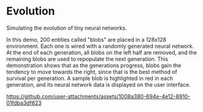 # Evolution

Simulating the evolution of tiny neural networks.

In this demo, 200 entities called "blobs" are placed in a 128x128 environment. Each one is wired with a randomly generated neural network. At the end of each generation, all blobs on the left half are removed, and the remaining blobs are used to repopulate the next generation. This demonstration shows that as the generations progress, blobs gain the tendency to move towards the right, since that is the best method of survival per generation. A sample blob is highlighted in red in each generation, and its neural network data is displayed on the user interface.

https://github.com/user-attachments/assets/1008a380-694e-4e12-8910-01fdba3df823
